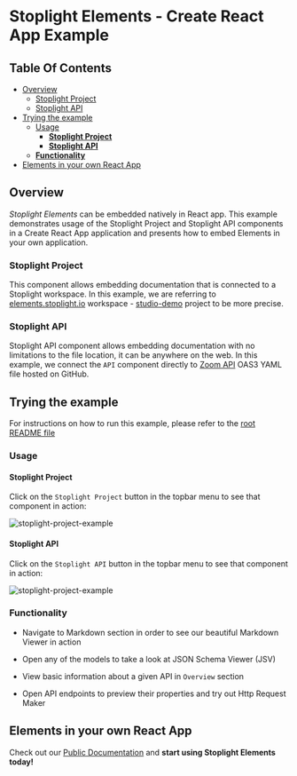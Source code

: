 # Stoplight Elements - Create React App Example

## Table Of Contents

- [Overview](#overview)
  - [Stoplight Project](#stoplight-project)
  - [Stoplight API](#stoplight-api)
- [Trying the example](#trying-the-example)
  - [Usage](#usage)
    - [**Stoplight Project**](#stoplight-project-1)
    - [**Stoplight API**](#stoplight-api-1)
  - [**Functionality**](#functionality)
- [Elements in your own React App](#elements-in-your-own-react-app)

## Overview

*Stoplight Elements* can be embedded natively in React app. This example demonstrates usage of the Stoplight Project and Stoplight API components in a Create React App application and presents how to embed Elements in your own application.

### Stoplight Project

This component allows embedding documentation that is connected to a Stoplight workspace. In this example, we are referring to [elements.stoplight.io](https://elements.stoplight.io) workspace - [studio-demo](https://elements.stoplight.io/docs/studio-demo) project to be more precise.

### Stoplight API

Stoplight API component allows embedding documentation with no limitations to the file location, it can be anywhere on the web.
In this example, we connect the `API` component directly to [Zoom API](https://raw.githubusercontent.com/stoplightio/Public-APIs/master/reference/zoom/openapi.yaml) OAS3 YAML file hosted on GitHub.

## Trying the example

For instructions on how to run this example, please refer to the [root README file](../../README.md#-examples)

### Usage

#### **Stoplight Project**

Click on the `Stoplight Project` button in the topbar menu to see that component in action:

![stoplight-project-example](https://user-images.githubusercontent.com/58433203/92106502-c617db00-ede4-11ea-8331-34b65bd36391.png)

#### **Stoplight API**

Click on the `Stoplight API` button in the topbar menu to see that component in action:

![stoplight-project-example](https://user-images.githubusercontent.com/58433203/92106493-c31cea80-ede4-11ea-95fa-e786b6b00efa.png)

### **Functionality**

* Navigate to Markdown section in order to see our beautiful Markdown Viewer in action

* Open any of the models to take a look at JSON Schema Viewer (JSV)

* View basic information about a given API in `Overview` section

* Open API endpoints to preview their properties and try out Http Request Maker

## Elements in your own React App

Check out our [Public Documentation](https://meta.stoplight.io/docs/elements) and **start using Stoplight Elements today!**
